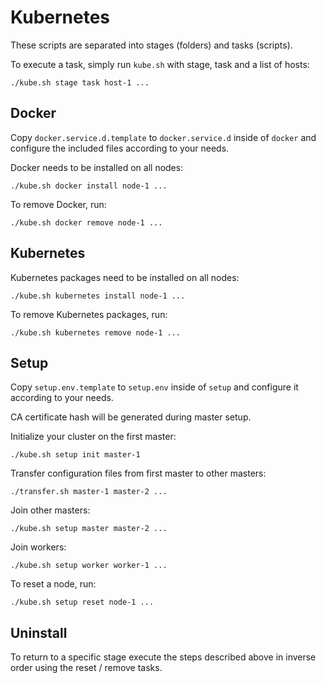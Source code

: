 # Kubernetes

These scripts are separated into stages (folders) and tasks (scripts).

To execute a task, simply run `kube.sh` with stage, task and a list of hosts:

```
./kube.sh stage task host-1 ...
```

## Docker

Copy `docker.service.d.template` to `docker.service.d` inside of `docker` and configure the included files according to your needs.

Docker needs to be installed on all nodes:

```
./kube.sh docker install node-1 ...
```

To remove Docker, run:

```
./kube.sh docker remove node-1 ...
```

## Kubernetes

Kubernetes packages need to be installed on all nodes:

```
./kube.sh kubernetes install node-1 ...
```

To remove Kubernetes packages, run:

```
./kube.sh kubernetes remove node-1 ...
```

## Setup

Copy `setup.env.template` to `setup.env` inside of `setup` and configure it according to your needs.

CA certificate hash will be generated during master setup.

Initialize your cluster on the first master:

```
./kube.sh setup init master-1
```

Transfer configuration files from first master to other masters:

```
./transfer.sh master-1 master-2 ...
```

Join other masters:

```
./kube.sh setup master master-2 ...
```

Join workers:

```
./kube.sh setup worker worker-1 ...
```

To reset a node, run:

```
./kube.sh setup reset node-1 ...
```

## Uninstall

To return to a specific stage execute the steps described above in inverse order using the reset / remove tasks.
